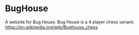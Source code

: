 # BugHouse
A website for Bug House. Bug House is a 4 player chess variant: https://en.wikipedia.org/wiki/Bughouse_chess
